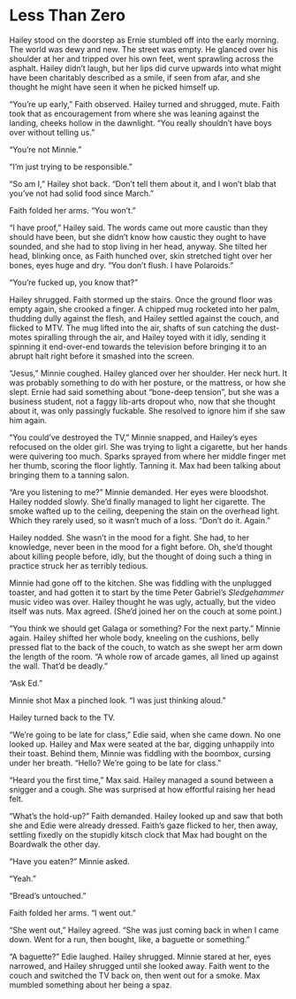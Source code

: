 # Less Than Zero

Hailey stood on the doorstep as Ernie stumbled off into the early morning. The world was dewy and new. The street was empty. He glanced over his shoulder at her and tripped over his own feet, went sprawling across the asphalt. Hailey didn’t laugh, but her lips did curve upwards into what might have been charitably described as a smile, if seen from afar, and she thought he might have seen it when he picked himself up.

“You’re up early,” Faith observed. Hailey turned and shrugged, mute. Faith took that as encouragement from where she was leaning against the landing, cheeks hollow in the dawnlight. “You really shouldn’t have boys over without telling us.”

“You’re not Minnie.”

“I’m just trying to be responsible.”

“So am I,” Hailey shot back. “Don’t tell them about it, and I won’t blab that you’ve not had solid food since March.”

Faith folded her arms. “You won’t.”

“I have proof,” Hailey said. The words came out more caustic than they should have been, but she didn’t know how caustic they ought to have sounded, and she had to stop living in her head, anyway. She tilted her head, blinking once, as Faith hunched over, skin stretched tight over her bones, eyes huge and dry. “You don’t flush. I have Polaroids.”

“You’re fucked up, you know that?”

Hailey shrugged. Faith stormed up the stairs. Once the ground floor was empty again, she crooked a finger. A chipped mug rocketed into her palm, thudding dully against the flesh, and Hailey settled against the couch, and flicked to MTV. The mug lifted into the air, shafts of sun catching the dust-motes spiralling through the air, and Hailey toyed with it idly, sending it spinning it end-over-end towards the television before bringing it to an abrupt halt right before it smashed into the screen.

“Jesus,” Minnie coughed. Hailey glanced over her shoulder. Her neck hurt. It was probably something to do with her posture, or the mattress, or how she slept. Ernie had said something about “bone-deep tension”, but she was a business student, not a faggy lib-arts dropout who, now that she thought about it, was only passingly fuckable. She resolved to ignore him if she saw him again.

“You could’ve destroyed the TV,” Minnie snapped, and Hailey’s eyes refocused on the older girl. She was trying to light a cigarette, but her hands were quivering too much. Sparks sprayed from where her middle finger met her thumb, scoring the floor lightly. Tanning it. Max had been talking about bringing them to a tanning salon.

“Are you listening to me?” Minnie demanded. Her eyes were bloodshot. Hailey nodded slowly. She’d finally managed to light her cigarette. The smoke wafted up to the ceiling, deepening the stain on the overhead light. Which they rarely used, so it wasn’t much of a loss. “Don’t do it. Again.”

Hailey nodded. She wasn’t in the mood for a fight. She had, to her knowledge, never been in the mood for a fight before. Oh, she’d thought about killing people before, idly, but the thought of doing such a thing in practice struck her as terribly tedious.

Minnie had gone off to the kitchen. She was fiddling with the unplugged toaster, and had gotten it to start by the time Peter Gabriel’s *Sledgehammer* music video was over. Hailey thought he was ugly, actually, but the video itself was nuts. Max agreed. (She’d joined her on the couch at some point.) 

“You think we should get Galaga or something? For the next party.” Minnie again. Hailey shifted her whole body, kneeling on the cushions, belly pressed flat to the back of the couch, to watch as she swept her arm down the length of the room. “A whole row of arcade games, all lined up against the wall. That’d be deadly.”

“Ask Ed.”

Minnie shot Max a pinched look. “I was just thinking aloud.”

Hailey turned back to the TV.

“We’re going to be late for class,” Edie said, when she came down. No one looked up. Hailey and Max were seated at the bar, digging unhappily into their toast. Behind them, Minnie was fiddling with the boombox, cursing under her breath. “Hello? We’re going to be late for class.”

“Heard you the first time,” Max said. Hailey managed a sound between a snigger and a cough. She was surprised at how effortful raising her head felt.

“What’s the hold-up?” Faith demanded. Hailey looked up and saw that both she and Edie were already dressed. Faith’s gaze flicked to her, then away, settling fixedly on the stupidly kitsch clock that Max had bought on the Boardwalk the other day.

“Have you eaten?” Minnie asked.

“Yeah.”

“Bread’s untouched.”

Faith folded her arms. “I went out.”

“She went out,” Hailey agreed. “She was just coming back in when I came down. Went for a run, then bought, like, a baguette or something.”

“A baguette?” Edie laughed. Hailey shrugged. Minnie stared at her, eyes narrowed, and Hailey shrugged until she looked away. Faith went to the couch and switched the TV back on, then went out for a smoke. Max mumbled something about her being a spaz.